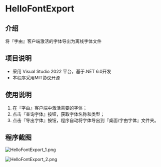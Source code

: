 # HelloFontExport

## 介绍

将『字由』客户端激活的字体导出为离线字体文件

## 项目说明

- 采用 Visual Studio 2022 平台，基于.NET 6.0开发
- 本程序采用MIT协议开源

## 使用说明

1. 在『字由』客户端中激活需要的字体；
2. 点击『查询字体』按钮，获取字体名称和类型；
3. 点击『导出字体』按钮，程序自动将字体导出到『桌面\\字由字体』文件夹。

## 程序截图

![HelloFontExport_1.png](https://s2.loli.net/2023/10/14/PMIlEbJmtQo4HOA.png)

![HelloFontExport_2.png](https://s2.loli.net/2023/10/14/LfYGynsQaTlbH83.png)



